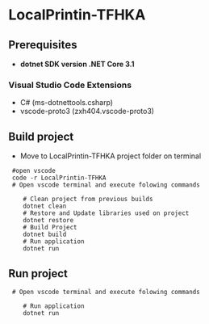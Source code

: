 # LocalPrintin-TFHKA 

## Prerequisites

- **dotnet SDK version .NET Core 3.1**

### Visual Studio Code Extensions

- C# (ms-dotnettools.csharp)
- vscode-proto3 (zxh404.vscode-proto3)

## Build project

- Move to LocalPrintin-TFHKA project folder on terminal

~~~
 #open vscode
 code -r LocalPrintin-TFHKA
 # Open vscode terminal and execute folowing commands

    # Clean project from previous builds
    dotnet clean
    # Restore and Update libraries used on project
    dotnet restore
    # Build Project
    dotnet build
    # Run application
    dotnet run
~~~

## Run project
~~~
 # Open vscode terminal and execute folowing commands

    # Run application
    dotnet run
~~~